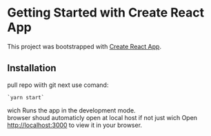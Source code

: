 # Getting Started with Create React App

This project was bootstrapped with [Create React App](https://github.com/facebook/create-react-app).

## Installation
pull repo wiith git
next use comand:
```
`yarn start`
```
wich
Runs the app in the development mode.\
browser shoud automaticly open at local host if not just wich
Open [http://localhost:3000](http://localhost:3000) to view it in your browser.

